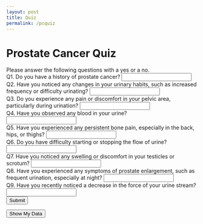 ```yaml
---
layout: post
title: Quiz
permalink: /pcquiz
---
```

<html lang="en">
<head>
    <meta charset="UTF-8">
    <meta name="viewport" content="width=device-width, initial-scale=1.0">
    <title>Prostate Cancer Quiz</title>
</head>
<body>
    <h1>Prostate Cancer Quiz</h1>
    <b1>Please answer the following questions with a yes or a no.</b1>
    <br>
    <form id="quizForm">
        <div>
            <label for="q1">Q1. Do you have a history of prostate cancer?</label>
            <input type="text" id="q1" name="q1" required>
        </div>
        <div>
            <label for="q2">Q2. Have you noticed any changes in your urinary habits, such as increased frequency or difficulty urinating?</label>
            <input type="text" id="q2" name="q2" required>
        </div>
        <div>
            <label for="q3">Q3. Do you experience any pain or discomfort in your pelvic area, particularly during urination?</label>
            <input type="text" id="q3" name="q3" required>
        </div>
        <div>
            <label for="q4">Q4. Have you observed any blood in your urine?</label>
            <input type="text" id="q4" name="q4" required>
        </div>
        <div>
            <label for="q5">Q5. Have you experienced any persistent bone pain, especially in the back, hips, or thighs?</label>
            <input type="text" id="q5" name="q5" required>
        </div>
        <div>
            <label for="q6">Q6. Do you have difficulty starting or stopping the flow of urine?</label>
            <input type="text" id="q6" name="q6" required>
        </div>
        <div>
            <label for="q7">Q7. Have you noticed any swelling or discomfort in your testicles or scrotum?</label>
            <input type="text" id="q7" name="q7" required>
        </div>
        <div>
            <label for="q8">Q8. Have you experienced any symptoms of prostate enlargement, such as frequent urination, especially at night?</label>
            <input type="text" id="q8" name="q8" required>
        </div>
        <div>
            <label for="q9">Q9. Have you recently noticed a decrease in the force of your urine stream?</label>
            <input type="text" id="q9" name="q9" required>
        </div>
        <button type="submit" id="submitButton">Submit</button>
    </form>
    <!-- Add the button here -->
    <button onclick="showUserData()">Show My Data</button>
    <div id="result"></div>
    <script>
        document.getElementById('quizForm').addEventListener('submit', function(event) {
            event.preventDefault();
            // Get user answers from the form
            const formData = new FormData(this);
            const answers = Array.from(formData.values());
            // Send POST request to backend API
            fetch('http://127.0.0.1:8086/api/prostate-quiz/', {  // Update the URL to match your backend API endpoint
                method: 'POST',
                headers: {
                    'Content-Type': 'application/json'
                },
                body: JSON.stringify({ answers: answers })
            })
            .then(response => response.json())
            .then(data => {
                // Display the quiz result
                document.getElementById('result').textContent = data.result;
            })
            .catch(error => {
                console.error('Error:', error);
            });
        });
        function showUserData() {
            var confirmResult = confirm("Do you want to see your data?");
            // If the user confirms, redirect to the endpoint to fetch and display the data
            if (confirmResult) {
                fetch('/api/users')  // Assuming this endpoint returns user data
                    .then(response => response.json())
                    .then(data => {
                        // Display user data in the result div
                        document.getElementById('result').textContent = JSON.stringify(data);
                    })
                    .catch(error => {
                        console.error('Error:', error);
                    });
            }
        }
    </script>
</body>
</html>
    